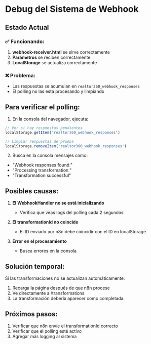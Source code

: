 # Debug del Sistema de Webhook

## Estado Actual

### ✅ Funcionando:
1. **webhook-receiver.html** se sirve correctamente
2. **Parámetros** se reciben correctamente
3. **LocalStorage** se actualiza correctamente

### ❌ Problema:
- Las respuestas se acumulan en `realtor360_webhook_responses` 
- El polling no las está procesando y limpiando

## Para verificar el polling:

1. En la consola del navegador, ejecuta:
```javascript
// Ver si hay respuestas pendientes
localStorage.getItem('realtor360_webhook_responses')

// Limpiar respuestas de prueba
localStorage.removeItem('realtor360_webhook_responses')
```

2. Busca en la consola mensajes como:
- "Webhook responses found:"
- "Processing transformation:"
- "Transformation successful"

## Posibles causas:

1. **El WebhookHandler no se está inicializando**
   - Verifica que veas logs del polling cada 2 segundos

2. **El transformationId no coincide**
   - El ID enviado por n8n debe coincidir con el ID en localStorage

3. **Error en el procesamiento**
   - Busca errores en la consola

## Solución temporal:

Si las transformaciones no se actualizan automáticamente:

1. Recarga la página después de que n8n procese
2. Ve directamente a /transformations
3. La transformación debería aparecer como completada

## Próximos pasos:

1. Verificar que n8n envíe el transformationId correcto
2. Verificar que el polling esté activo
3. Agregar más logging al sistema